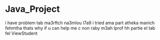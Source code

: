 # Java_Project
i have problem tab ma3rftch na3mlou l7a9 i tried ama part atheka manich fehmtha thats why 
if u can help me c non raby m3ah lprof hh
partie el tab fel ViewStudent
